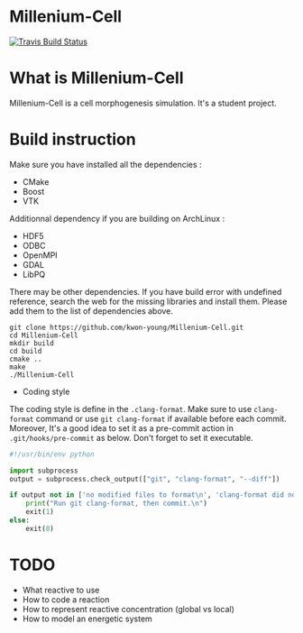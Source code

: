 # Millenium-Cell

[![Travis Build Status](https://travis-ci.org/kwon-young/Millenium-Cell.svg)](https://travis-ci.org/kwon-young/Millenium-Cell)

# What is Millenium-Cell

Millenium-Cell is a cell morphogenesis simulation. It's a student project.

# Build instruction

Make sure you have installed all the dependencies :

* CMake
* Boost
* VTK

Additionnal dependency if you are building on ArchLinux :

* HDF5
* ODBC
* OpenMPI
* GDAL
* LibPQ

There may be other dependencies. If you have build error with undefined reference, search the web for the missing libraries and install them. Please add them to the list of dependencies above.

```shell
git clone https://github.com/kwon-young/Millenium-Cell.git
cd Millenium-Cell
mkdir build
cd build
cmake ..
make
./Millenium-Cell
```

* Coding style

The coding style is define in the `.clang-format`. Make sure to use `clang-format` command or use `git clang-format` if available before each commit. Moreover, It's a good idea to set it as a pre-commit action in `.git/hooks/pre-commit` as below. Don't forget to set it executable.

```python
#!/usr/bin/env python

import subprocess
output = subprocess.check_output(["git", "clang-format", "--diff"])

if output not in ['no modified files to format\n', 'clang-format did not modify any files\n']:
    print("Run git clang-format, then commit.\n")
    exit(1)
else:
    exit(0)
```

# TODO

* What reactive to use
* How to code a reaction
* How to represent reactive concentration (global vs local)
* How to model an energetic system
